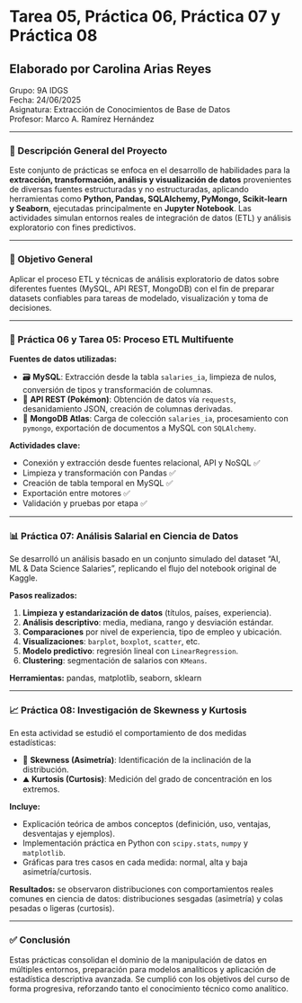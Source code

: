 # Tarea 05, Práctica 06, Práctica 07 y Práctica 08

## Elaborado por Carolina Arias Reyes  
Grupo: 9A IDGS  
Fecha: 24/06/2025  
Asignatura: Extracción de Conocimientos de Base de Datos  
Profesor: Marco A. Ramírez Hernández

---

### 📌 Descripción General del Proyecto

Este conjunto de prácticas se enfoca en el desarrollo de habilidades para la **extracción, transformación, análisis y visualización de datos** provenientes de diversas fuentes estructuradas y no estructuradas, aplicando herramientas como **Python, Pandas, SQLAlchemy, PyMongo, Scikit-learn y Seaborn**, ejecutadas principalmente en **Jupyter Notebook**. Las actividades simulan entornos reales de integración de datos (ETL) y análisis exploratorio con fines predictivos.

---

### 🎯 Objetivo General

Aplicar el proceso ETL y técnicas de análisis exploratorio de datos sobre diferentes fuentes (MySQL, API REST, MongoDB) con el fin de preparar datasets confiables para tareas de modelado, visualización y toma de decisiones.

---

### 🔄 Práctica 06 y Tarea 05: Proceso ETL Multifuente

**Fuentes de datos utilizadas:**
- 🗃️ **MySQL**: Extracción desde la tabla `salaries_ia`, limpieza de nulos, conversión de tipos y transformación de columnas.
- 🔗 **API REST (Pokémon)**: Obtención de datos vía `requests`, desanidamiento JSON, creación de columnas derivadas.
- 🍃 **MongoDB Atlas**: Carga de colección `salaries_ia`, procesamiento con `pymongo`, exportación de documentos a MySQL con `SQLAlchemy`.

**Actividades clave:**
- Conexión y extracción desde fuentes relacional, API y NoSQL ✅
- Limpieza y transformación con Pandas ✅
- Creación de tabla temporal en MySQL ✅
- Exportación entre motores ✅
- Validación y pruebas por etapa ✅

---

### 📊 Práctica 07: Análisis Salarial en Ciencia de Datos

Se desarrolló un análisis basado en un conjunto simulado del dataset “AI, ML & Data Science Salaries”, replicando el flujo del notebook original de Kaggle.

**Pasos realizados:**
1. **Limpieza y estandarización de datos** (títulos, países, experiencia).  
2. **Análisis descriptivo**: media, mediana, rango y desviación estándar.  
3. **Comparaciones** por nivel de experiencia, tipo de empleo y ubicación.  
4. **Visualizaciones**: `barplot`, `boxplot`, `scatter`, etc.  
5. **Modelo predictivo**: regresión lineal con `LinearRegression`.  
6. **Clustering**: segmentación de salarios con `KMeans`.

**Herramientas:** pandas, matplotlib, seaborn, sklearn

---

### 📈 Práctica 08: Investigación de Skewness y Kurtosis

En esta actividad se estudió el comportamiento de dos medidas estadísticas:

- 📐 **Skewness (Asimetría)**: Identificación de la inclinación de la distribución.
- ⛰️ **Kurtosis (Curtosis)**: Medición del grado de concentración en los extremos.

**Incluye:**
- Explicación teórica de ambos conceptos (definición, uso, ventajas, desventajas y ejemplos).
- Implementación práctica en Python con `scipy.stats`, `numpy` y `matplotlib`.
- Gráficas para tres casos en cada medida: normal, alta y baja asimetría/curtosis.

**Resultados:** se observaron distribuciones con comportamientos reales comunes en ciencia de datos: distribuciones sesgadas (asimetría) y colas pesadas o ligeras (curtosis).

---

### ✅ Conclusión

Estas prácticas consolidan el dominio de la manipulación de datos en múltiples entornos, preparación para modelos analíticos y aplicación de estadística descriptiva avanzada. Se cumplió con los objetivos del curso de forma progresiva, reforzando tanto el conocimiento técnico como analítico.
